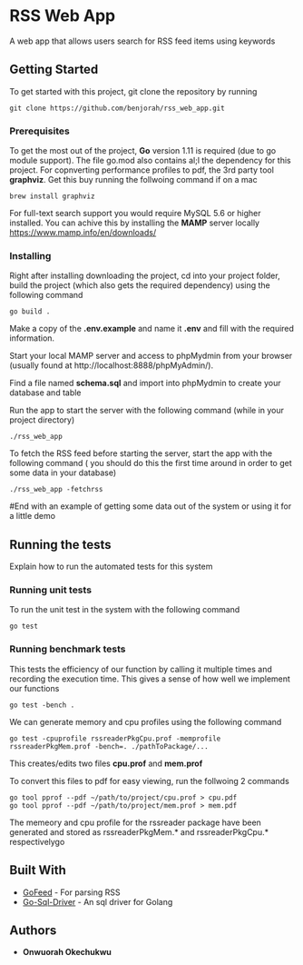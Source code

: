 # RSS Web App

A web app that allows users search for RSS feed items using keywords

## Getting Started

To get started with this project, git clone the repository by running

```
git clone https://github.com/benjorah/rss_web_app.git
```

### Prerequisites

To get the most out of the project, **Go** version 1.11 is required (due to go module support). The file go.mod also contains al;l the dependency for this project.
For copnverting performance profiles to pdf, the 3rd party tool **graphviz**. Get this buy running the follwoing command if on a mac
```
brew install graphviz
```
For full-text search support you would require MySQL 5.6 or higher installed. You can achive this by installing the **MAMP** server locally https://www.mamp.info/en/downloads/

### Installing

Right after installing downloading the project, cd into your project folder, build the project (which also gets the required dependency) using the following command

```
go build .
```
Make a copy of the **.env.example** and name it **.env** and fill with the required information.

Start your local MAMP server and access to phpMydmin from your browser (usually found at http://localhost:8888/phpMyAdmin/).

Find a file named **schema.sql** and import into phpMydmin to create your database and table

Run the app to start the server with the following command (while in your project directory)

```
./rss_web_app
```

To fetch the RSS feed before starting the server, start the app with the  following command ( you should do this the first time around in order to get some data in your database)


```
./rss_web_app -fetchrss
```

#End with an example of getting some data out of the system or using it for a little demo

## Running the tests

Explain how to run the automated tests for this system

### Running unit tests

To run the unit test in the system with the following command

```
go test
```

### Running benchmark tests

This tests the efficiency of our function by calling it multiple times and recording the execution time. This gives a sense of how well we implement our functions

```
go test -bench .
```

We can generate memory and cpu profiles using the following command 

```
go test -cpuprofile rssreaderPkgCpu.prof -memprofile rssreaderPkgMem.prof -bench=. ./pathToPackage/...
```
This creates/edits two files **cpu.prof** and **mem.prof**

To convert this files to pdf for easy viewing, run the follwoing 2 commands

```
go tool pprof --pdf ~/path/to/project/cpu.prof > cpu.pdf
go tool pprof --pdf ~/path/to/project/mem.prof > mem.pdf
```

The memeory and cpu profile for the rssreader package have been generated and stored as rssreaderPkgMem.* and rssreaderPkgCpu.* respectivelygo

## Built With

* [GoFeed](https://github.com/mmcdole/gofeed) - For parsing RSS
* [Go-Sql-Driver](https://github.com/go-sql-driver/mysql) - An sql driver for Golang


## Authors

* **Onwuorah Okechukwu** 

